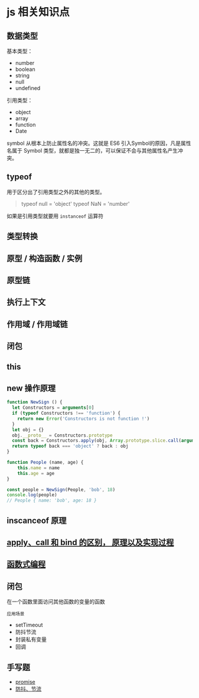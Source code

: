 # js 相关知识点

## 数据类型

基本类型：
  - number
  - boolean
  - string
  - null
  - undefined

引用类型：
  - object
  - array
  - function
  - Date

symbol
从根本上防止属性名的冲突。这就是 ES6 引入Symbol的原因，凡是属性名属于 Symbol 类型，就都是独一无二的，可以保证不会与其他属性名产生冲突。

## typeof

用于区分出了引用类型之外的其他的类型。

> typeof null = 'object' 
> typeof NaN = 'number'

如果是引用类型就要用 `instanceof` 运算符

## 类型转换

## 原型 / 构造函数 / 实例

## 原型链

## 执行上下文

## 作用域 / 作用域链

## 闭包

## this

## new 操作原理

``` js
function NewSign () {
  let Constructors = arguments[0]
  if (typeof Constructors !== 'function') {
    return new Error('Constructors is not function !')
  }
  let obj = {}
  obj.__proto__ = Constructors.prototype
  const back = Constructors.apply(obj, Array.prototype.slice.call(arguments, 1))
  return typeof back === 'object' ? back : obj
}

function People (name, age) {
	this.name = name
	this.age = age
}

const people = NewSign(People, 'bob', 18)
console.log(people)
// People { name: 'bob', age: 18 }
```

## inscanceof 原理

## [apply、call 和 bind 的区别， 原理以及实现过程](apply、call%20和%20bind%20的区别，%20原理以及实现过程.md)

## [函数式编程](函数式编程.md)

## 闭包

在一个函数里面访问其他函数的变量的函数

`应用场景`
- setTimeout
- 防抖节流
- 封装私有变量
- 回调

## 手写题

- [promise](promise.js)
- [防抖、节流](防抖、节流.md)